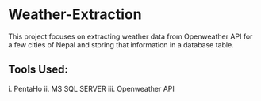 # Weather-Extraction
This project focuses on extracting weather data from Openweather API for a few cities of Nepal and storing that information in a database table.

## Tools Used:
i. PentaHo
ii. MS SQL SERVER
iii. Openweather API

